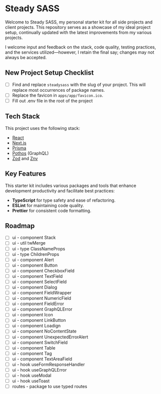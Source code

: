 # Steady SASS

Welcome to Steady SASS, my personal starter kit for all side projects and client projects. This repository serves as a showcase of my ideal project setup, continually updated with the latest improvements from my various projects.

I welcome input and feedback on the stack, code quality, testing practices, and the services utilized—however, I retain the final say; changes may not always be accepted.

## New Project Setup Checklist

- [ ] Find and replace `steadysass` with the slug of your project. This will replace most occurrences of package names.
- [ ] Replace the favicon in `apps/app/favicon.ico`.
- [ ] Fill out .env file in the root of the project

## Tech Stack

This project uses the following stack:

- [React](https://react.dev)
- [Next.js](https://nextjs.org)
- [Prisma](https://prisma.io)
- [Pothos](https://pothos-graphql.dev) (GraphQL)
- [Zod](https://zod.dev) and [Znv](https://github.com/lostfictions/znv)

## Key Features

This starter kit includes various packages and tools that enhance development productivity and facilitate best practices:

- **TypeScript** for type safety and ease of refactoring.
- **ESLint** for maintaining code quality.
- **Prettier** for consistent code formatting.

## Roadmap

- [ ] ui - component Stack
- [ ] ui - util twMerge
- [ ] ui - type ClassNameProps
- [ ] ui - type ChildrenProps
- [ ] ui - component Alert
- [ ] ui - component Button
- [ ] ui - component CheckboxField
- [ ] ui - component TextField
- [ ] ui - component SelectField
- [ ] ui - component Dialog
- [ ] ui - component FieldWrapper
- [ ] ui - component NumericField
- [ ] ui - component FieldError
- [ ] ui - component GraphQLError
- [ ] ui - component Icon
- [ ] ui - component LinkButton
- [ ] ui - component Loadign
- [ ] ui - component NoContentState
- [ ] ui - component UnexpectedErrorAlert
- [ ] ui - component SwitchField
- [ ] ui - component Table
- [ ] ui - component Tag
- [ ] ui - component TextAreaField
- [ ] ui - hook useFormResponseHandler
- [ ] ui - hook useGraphQLError
- [ ] ui - hook useModal
- [ ] ui - hook useToast
- [ ] routes - package to use typed routes

